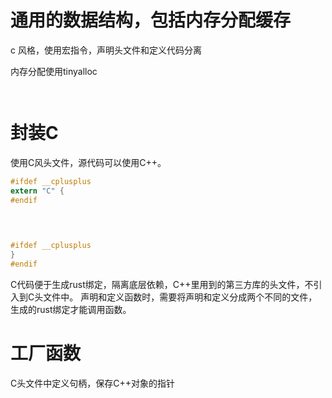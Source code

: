 # 通用的数据结构，包括内存分配缓存
c 风格，使用宏指令，声明头文件和定义代码分离

内存分配使用tinyalloc

```c



```



# 封装C






使用C风头文件，源代码可以使用C++。

```c
#ifdef __cplusplus
extern "C" {
#endif

    
    

#ifdef __cplusplus
}
#endif
```
C代码便于生成rust绑定，隔离底层依赖，C++里用到的第三方库的头文件，不引入到C头文件中。
声明和定义函数时，需要将声明和定义分成两个不同的文件，生成的rust绑定才能调用函数。

# 工厂函数
C头文件中定义句柄，保存C++对象的指针
